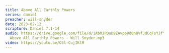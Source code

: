 ```yaml
---
title: Above All Earthly Powers
series: daniel
preacher: will-snyder
date: 2023-02-12
scripture: Daniel 7:1-14
audio: https://drive.google.com/file/d/1AbMJPDuD9ZAvpo9d0n0VfJdCqFsYJfYz/view
  Above All Earthly Powers - Will Snyder.mp3
video: https://youtu.be/O5l-CujIKlM
---
```

